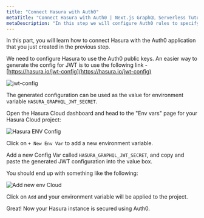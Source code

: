 ```yaml
---
title: "Connect Hasura with Auth0"
metaTitle: "Connect Hasura with Auth0 | Next.js GraphQL Serverless Tutorial"
metaDescription: "In this step we will configure Auth0 rules to specify Hasura specific custom claims."
---
```


In this part, you will learn how to connect Hasura with the Auth0 application that you just created in the previous step.

We need to configure Hasura to use the Auth0 public keys. An easier way to generate the config for JWT is to use the following link - [https://hasura.io/jwt-config](https://hasura.io/jwt-config)

![jwt-config](https://graphql-engine-cdn.hasura.io/learn-hasura/assets/graphql-hasura/generate-jwt-config.png)

The generated configuration can be used as the value for environment variable `HASURA_GRAPHQL_JWT_SECRET`. 

Open the Hasura Cloud dashboard and head to the "Env vars" page for your Hasura Cloud project:

![Hasura ENV Config](https://graphql-engine-cdn.hasura.io/learn-hasura/assets/graphql-hasura/hasura-project-env-var.png)

Click on `+ New Env Var` to add a new environment variable.

Add a new Config Var called `HASURA_GRAPHQL_JWT_SECRET`, and copy and paste the generated JWT configuration into the value box.

You should end up with something like the following:

![Add new env Cloud](https://graphql-engine-cdn.hasura.io/learn-hasura/assets/graphql-hasura/add-env-cloud.png)

Click on `Add` and your environment variable will be applied to the project.

Great! Now your Hasura instance is secured using Auth0.
